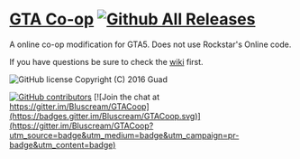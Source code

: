 # [GTA Co-op](http://www.gtampco-op.cf/) [![Github All Releases](https://img.shields.io/github/downloads/Bluscream/GTACoop/total.svg)]()

A online co-op modification for GTA5. Does not use Rockstar's Online code.

If you have questions be sure to check the [wiki](https://github.com/Guad/GTACoop/wiki) first.

![GitHub license](https://img.shields.io/badge/license-AGPL-blue.svg)
Copyright (C) 2016  Guad

[![GitHub contributors](https://img.shields.io/github/contributors/Bluscream/GTACoop.svg)]()
[![Join the chat at https://gitter.im/Bluscream/GTACoop](https://badges.gitter.im/Bluscream/GTACoop.svg)](https://gitter.im/Bluscream/GTACoop?utm_source=badge&utm_medium=badge&utm_campaign=pr-badge&utm_content=badge) 

